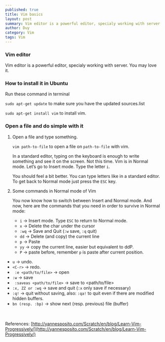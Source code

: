 ```yaml
---
published: true
title: Vim basics
layout: post
summary: Vim editor is a powerful editor, specialy working with server. You may love it.
author: Duy
category: Vim
tags: Vim
---
```


### Vim editor

Vim editor is a powerful editor, specialy working with server. You may love it.

### How to install it in Ubuntu

Run these command in terminal

```sudo apt-get update``` to make sure you have the updated sources.list

```sudo apt-get install vim``` to install vim.


### Open a file and do simple with it


1. Open a file and type something.

	``` vim path-to-file ``` to open a file on ```path-to-file``` with vim.

	In a standard editor, typing on the keyboard is enough to write something and see it on the screen. Not this time. Vim is in Normal mode. Let’s go to Insert mode. Type the letter ```i```.

	You should feel a bit better. You can type letters like in a standard editor. To get back to Normal mode just press the ```ESC``` key.

2. Some commands in Normal mode of Vim

	You now know how to switch between Insert and Normal mode. And now, here are the commands that you need in order to survive in Normal mode:

	*	``` i ``` → Insert mode. Type ```ESC``` to return to Normal mode.
	* ``` x ``` → Delete the char under the cursor
	* ``` :wq ``` → Save and Quit (```:w``` save, ```:q``` quit)
	* ``` dd ``` → Delete (and copy) the current line
	* ``` p ``` → Paste
	* ``` yy ``` → copy the current line, easier but equivalent to ddP.
	* ``` P ``` → paste before, remember ```p``` is paste after current position.
  * ``` u ``` → undo.
  * ``` <C-r> ``` → redo.
  * ``` :e <path/to/file>``` → open
  * ``` :w ``` → save
  * ``` :saveas <path/to/file>``` → save to <path/to/file>
  * ``` :x, ZZ or :wq ``` → save and quit (```:x``` only save if necessary)
  * ``` :q! ``` → quit without saving, also: ```:qa!``` to quit even if there are modified hidden buffers.
  * ``` bn (resp. :bp) ``` → show next (resp. previous) file (buffer)

<br><br>
References: [http://yannesposito.com/Scratch/en/blog/Learn-Vim-Progressively/](http://yannesposito.com/Scratch/en/blog/Learn-Vim-Progressively/)